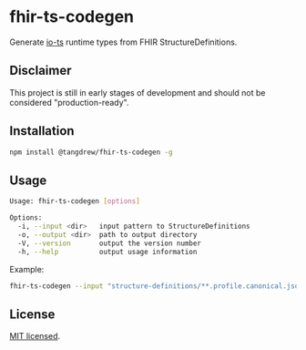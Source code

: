 # fhir-ts-codegen

Generate [io-ts](https://github.com/gcanti/io-ts) runtime types from FHIR StructureDefinitions.

## Disclaimer

This project is still in early stages of development and should not be considered "production-ready".

## Installation

```sh
npm install @tangdrew/fhir-ts-codegen -g
```

## Usage

```sh
Usage: fhir-ts-codegen [options]

Options:
  -i, --input <dir>   input pattern to StructureDefinitions
  -o, --output <dir>  path to output directory
  -V, --version       output the version number
  -h, --help          output usage information
```

Example:

```sh
fhir-ts-codegen --input "structure-definitions/**.profile.canonical.json" types
```

## License

[MIT licensed](./LICENSE).
